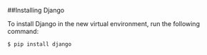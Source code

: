 ##Installing Django

To install Django in the new virtual environment, run the following command:

``````
$ pip install django 
``````